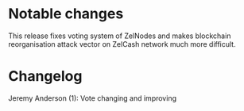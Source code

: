 Notable changes
===============

This release fixes voting system of ZelNodes and makes blockchain reorganisation attack vector on ZelCash network much more difficult.


Changelog
=========

Jeremy Anderson (1):
      Vote changing and improving